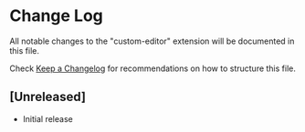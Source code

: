 # Change Log

All notable changes to the "custom-editor" extension will be documented in this file.

Check [Keep a Changelog](http://keepachangelog.com/) for recommendations on how to structure this file.

## [Unreleased]

- Initial release